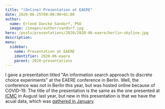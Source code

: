 ```yaml
---
title: "(Online) Presentation at EAERE"
date: 2020-06-25T08:00:00+01:00
author:
  name: Erlend Dancke Sandorf, PhD
  image: /images/author/sandorf.jpg
hero: /posts/presentations/2020/2020-06-eaere/berlin-skyline.jpg
description: 
menu:
  sidebar:
    name: Presentation at EAERE
    identifier: 2020-06-eaere
    parent: 2020-presentations
---
```


I gave a presentation titled "An information search approach to discrete choice experiments" at the EAERE conference in Berlin. Well, the conference was not in Berlin this year, but was hosted online because of COVID-19. The title of the presentation is the same as the one presented at [ICMC](https://edsandorf.me/posts/news/2019/2019-08-icmc/) in August last year, but new in this presentation is that we have the acual data, which was [gathered in January](https://inspire-project.info/news/2020/01/31/data-gathering-complete.html). 



